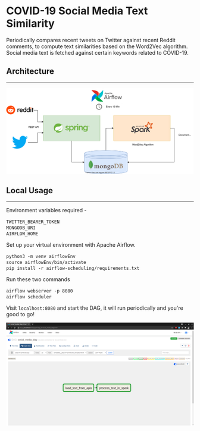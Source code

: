 # COVID-19 Social Media Text Similarity

Periodically compares recent tweets on Twitter against recent Reddit comments, to compute text similarities based on the Word2Vec algorithm. Social media text is fetched against certain keywords related to COVID-19.

## Architecture

---


![Architecture](flowchart.svg?raw=true "Flow Diagram")


## Local Usage

---

Environment variables required -

```
TWITTER_BEARER_TOKEN
MONGODB_URI
AIRFLOW_HOME
```

Set up your virtual environment with Apache Airflow.
```
python3 -m venv airflowEnv
source airflowEnv/bin/activate
pip install -r airflow-scheduling/requirements.txt
```

Run these two commands
```
airflow webserver -p 8080
airflow scheduler
```

Visit `localhost:8080` and start the DAG, it will run periodically and you're good to go!

![UI](airflow-ui.png?raw=true "UI")


